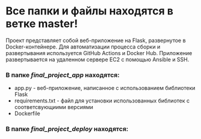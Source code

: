 # **Все папки и файлы находятся в ветке master!**
Проект представляет собой веб-приложение на Flask, развернутое в Docker-контейнере. Для автоматизации процесса сборки и развертывания используется GitHub Actions и Docker Hub. Приложение развертывается на удаленном сервере EC2 с помощью Ansible и SSH.
### **В папке *final_project_app* находятся:**
* app.py - веб-приложение, написанное с использованием библиотеки Flask
* requirements.txt - файл для установки использованных библиотек с соответсвующиими версиями
* Dockerfile
### **В папке *final_project_deploy* находятся:**
